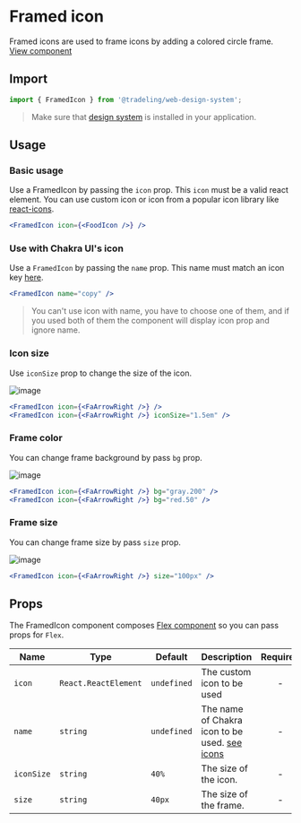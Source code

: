 # Framed icon

Framed icons are used to frame icons by adding a colored circle frame.
[View component](https://design-system.tradelingdev.com/?path=/story/framed-icon--framed-icon)

## Import

```jsx
import { FramedIcon } from '@tradeling/web-design-system';
```

> Make sure that [design system](https://github.com/tradeling/web-design-system)
> is installed in your application.

## Usage

### Basic usage

Use a FramedIcon by passing the `icon` prop. This `icon` must be a valid react
element. You can use custom icon or icon from a popular icon library like
[react-icons](https://react-icons.netlify.com/).

```jsx
<FramedIcon icon={<FoodIcon />} />
```

### Use with Chakra UI's icon

Use a `FramedIcon` by passing the `name` prop. This name must match an icon key
[here](https://chakra-ui.com/icon#all-icons).

```jsx
<FramedIcon name="copy" />
```

> You can't use icon with name, you have to choose one of them, and if you used
> both of them the component will display icon prop and ignore name.

### Icon size

Use `iconSize` prop to change the size of the icon.

![image](https://user-images.githubusercontent.com/9809187/82142762-b1243580-984f-11ea-9d45-47c7140f1bdc.png)

```jsx
<FramedIcon icon={<FaArrowRight />} />
<FramedIcon icon={<FaArrowRight />} iconSize="1.5em" />
```

### Frame color

You can change frame background by pass `bg` prop.

![image](https://user-images.githubusercontent.com/9809187/82142358-ca77b280-984c-11ea-9397-9560ba6d85a1.png)

```jsx
<FramedIcon icon={<FaArrowRight />} bg="gray.200" />
<FramedIcon icon={<FaArrowRight />} bg="red.50" />
```

### Frame size

You can change frame size by pass `size` prop.

![image](https://user-images.githubusercontent.com/9809187/82142868-a8802f00-9850-11ea-8c16-22c479d94539.png)

```jsx
<FramedIcon icon={<FaArrowRight />} size="100px" />
```

## Props

The FramedIcon component composes [Flex component](https://chakra-ui.com/flex)
so you can pass props for `Flex`.

| Name       | Type                 | Default     | Description                                                                           | Required |
| ---------- | -------------------- | ----------- | ------------------------------------------------------------------------------------- | :------: |
| `icon`     | `React.ReactElement` | `undefined` | The custom icon to be used                                                            |    -     |
| `name`     | `string`             | `undefined` | The name of Chakra icon to be used. [see icons](https://chakra-ui.com/icon#all-icons) |    -     |
| `iconSize` | `string`             | `40%`       | The size of the icon.                                                                 |    -     |
| `size`     | `string`             | `40px`      | The size of the frame.                                                                |    -     |
